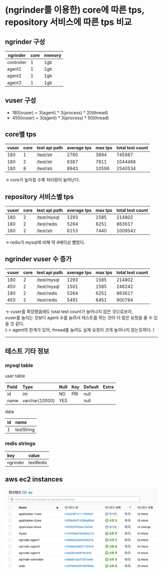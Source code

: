 # (ngrinder를 이용한) core에 따른 tps, repository 서비스에 따른 tps 비교

## ngrinder 구성
| ngrinder   | core | memory |
| ---------- | ---- | ------ |
| controller | 1    | 1gb    |
| agent1     | 1    | 1gb    |
| agent2     | 1    | 1gb    |
| agent3     | 1    | 1gb    |

## vuser 구성
* 180(vuser) = 3(agent) * 3(process) * 20(thread)
* 450(vuser) = 3(agent) * 3(process) * 50(thread)

## core별 tps 

| vuser | core | test api path | average tps | max tps | total test count |
| ----- | ---- | ------------- | ----------- | ------- | ---------------- |
| 180   | 1    | /test/str     | 2760        | 3894    | 745667           |
| 180   | 2    | /test/str     | 6367        | 7811    | 1044468          |
| 180   | 8    | /test/str     | 8943        | 10596   | 2540534          |

-> core가 높아질 수록 처리량이 늘어난다.

## repository 서비스별 tps

| vuser | core | test api path | average tps | max tps | total test count |
| ----- |------| ------------- | ----------- | ------- | ---------------- |
| 180   | 2    | /test/mysql   | 1293        | 1585    | 214802           |
| 180   | 2    | /test/redis   | 5264        | 6251    | 863617           |
| 180   | 2    | /test/str     | 6153        | 7440    | 1009542          |

-> redis가 mysql에 비해 약 4배이상 빨랐다.

## ngrinder vuser 수 증가
| vuser | core | test api path | average tps | max tps | total test count |
| ----- |------| ------------- | ----------- | ------- | ---------------- |
| 180   | 2    | /test/mysql   | 1293        | 1585    | 214802           |
| 450   | 2    | /test/mysql   | 1501        | 1585    | 246242           |
| 180   | 2    | /test/redis   | 5264        | 6251    | 863617           |
| 450   | 2    | /test/redis   | 5491        | 6451    | 900784           |


-> vuser를 확장했음에도 total test count가 늘어나지 않은 것으로보아,<br/>
vuser를 늘리는 것보다 agent 수를 늘려서 테스트를 하는 것이 더 많은 요청을 줄 수 있을 것 같다.<br/>
(-> agent의 한계가 있어, thread를 늘려도 실제 요청이 크게 늘어나지 않는듯하다. )

---

## 테스트 기타 정보

### mysql table
user table 

| Field | Type | Null | Key | Default | Extra |
| :--- | :--- | :--- | :--- | :--- | :--- |
| id | int | NO | PRI | null |  |
| name | varchar\(10000\) | YES |  | null |  |

data 

| id | name |
| :--- | :--- |
| 1 | testString |

### redis strings

| key | value |
| :--- | :--- |
| ngrinder | testRedis |

## aws ec2 instances
![img_1.png](awc_ec2_instances.png)


